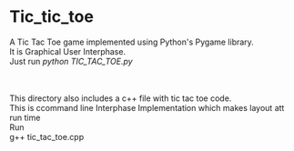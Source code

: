 # Tic_tic_toe
A Tic Tac Toe game implemented using Python's Pygame library.<br>
It is Graphical User Interphase. <br>
Just run *python TIC_TAC_TOE.py* <br><br><br>

This directory also includes a c++ file with tic tac toe  code. <br>
This is ccommand line Interphase Implementation which makes layout att run time<br>
Run<br>
g++ tic_tac_toe.cpp
